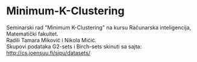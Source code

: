 # Minimum-K-Clustering
Seminarski rad "Minimum K-Clustering" na kursu Računarska inteligencija, Matematički fakultet.\
Radili Tamara Miković i Nikola Mićić.\
Skupovi podataka G2-sets i Birch-sets skinuti sa sajta: http://cs.joensuu.fi/sipu/datasets/
